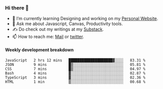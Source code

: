 ### Hi there 👋

- 🌱 I’m currently learning Designing and working on my [Personal Website](https://kvaishak.com/).
- 💬 Ask me about Javascript, Canvas,  Productivity tools. 
- :writing_hand: Do check out my writings at my [Substack](https://kvaishak.substack.com/).
- 📫 How to reach me: [Mail](mailto:vaishak.kaippanchery@gmail.com) or [twitter](https://twitter.com/kvaishack).


#### Weekly development breakdown

<!--START_SECTION:waka-->

```text
JavaScript   2 hrs 12 mins   ████████████████████▓░░░░   83.31 %
JSON         9 mins          █▒░░░░░░░░░░░░░░░░░░░░░░░   05.81 %
CSS          7 mins          █▒░░░░░░░░░░░░░░░░░░░░░░░   04.97 %
Bash         4 mins          ▓░░░░░░░░░░░░░░░░░░░░░░░░   02.87 %
TypeScript   3 mins          ▓░░░░░░░░░░░░░░░░░░░░░░░░   02.36 %
HTML         1 min           ▒░░░░░░░░░░░░░░░░░░░░░░░░   00.68 %
```

<!--END_SECTION:waka-->
